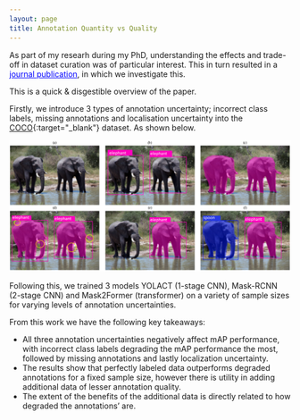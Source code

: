 ```yaml
---
layout: page
title: Annotation Quantity vs Quality
---
```


As part of my researh during my PhD, understanding the effects and trade-off in dataset curation was of particular interest. This in turn resulted in a <a href="https://ieeexplore.ieee.org/abstract/document/10689528" target="_blank" style="color:blue; text-decoration: underline;">journal publication</a>, in which we investigate this. 

This is a quick & disgestible overview of the paper. 

Firstly, we introduce 3 types of annotation uncertainty; incorrect class labels, missing annotations and localisation uncertainty into the [COCO](https://cocodataset.org/#home){:target="_blank"} dataset. As shown below.

  <p style="text-align: center;">
     <img src="/assets/img/annot_exp.png" alt="Annotation Examples" style="max-width: 100%; height: auto;" />
   </p> 

Following this, we trained 3 models YOLACT (1-stage CNN), Mask-RCNN (2-stage CNN) and Mask2Former (transformer) on a variety of sample sizes for varying levels of annotation uncertainties. 


From this work we have the following key takeaways:
- All three annotation uncertainties negatively affect mAP performance, with incorrect class labels degrading the mAP performance the most, followed by missing annotations and lastly localization uncertainty.
- The results show that perfectly labeled data outperforms degraded annotations for a fixed sample size, however there is utility in adding additional data of lesser annotation quality.
- The extent of the benefits of the additional data is directly related to how degraded the annotations’ are.


